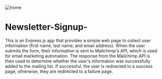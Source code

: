 ![home](https://user-images.githubusercontent.com/71803829/218185251-9e55d986-8d39-45fa-810e-44ac75127172.png)

# Newsletter-Signup-

This is an Express.js app that provides a simple web page to collect user information (first name, last name, and email address). When the user submits the form, their information is sent to Mailchimp's API, which is used for email marketing automation. The response from the Mailchimp API is then used to determine whether the user's information was successfully added to the mailing list. If successful, the user is redirected to a success page, otherwise, they are redirected to a failure page. 
